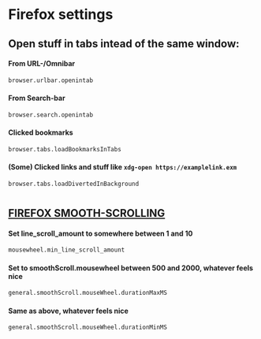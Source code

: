 # Firefox settings

## Open stuff in tabs intead of the same window:

#### From URL-/Omnibar
```bash
browser.urlbar.openintab
```
#### From Search-bar
```bash
browser.search.openintab
```
#### Clicked bookmarks
```bash
browser.tabs.loadBookmarksInTabs
```
#### (Some) Clicked links and stuff like ```xdg-open https://examplelink.exm```
```bash
browser.tabs.loadDivertedInBackground
```

#
## [FIREFOX SMOOTH-SCROLLING](https://averagelinuxuser.com/firefox-smooth-scrolling/)


#### Set line_scroll_amount to somewhere between 1 and 10

```bash 
mousewheel.min_line_scroll_amount
```

#### Set to smoothScroll.mousewheel between 500 and 2000, whatever feels nice

```bash 
general.smoothScroll.mouseWheel.durationMaxMS
```

#### Same as above, whatever feels nice

```bash
general.smoothScroll.mouseWheel.durationMinMS
```
#


